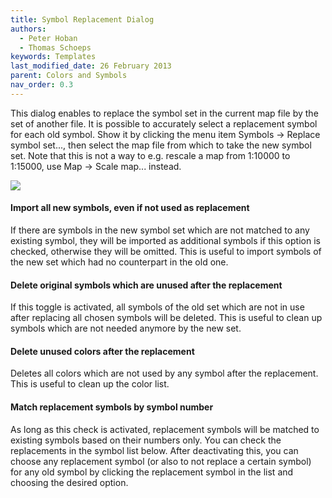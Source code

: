 ```yaml
---
title: Symbol Replacement Dialog
authors:
  - Peter Hoban
  - Thomas Schoeps
keywords: Templates
last_modified_date: 26 February 2013
parent: Colors and Symbols
nav_order: 0.3
---
```


This dialog enables to replace the symbol set in the current map file by the set of another file. It is possible to accurately select a replacement symbol for each old symbol. Show it by clicking the menu item Symbols -&gt; Replace symbol set..., then select the map file from which to take the new symbol set. Note that this is not a way to e.g. rescale a map from 1:10000 to 1:15000, use Map -> Scale map... instead.

![ ](images/symbol_replace_dialog.png)

#### Import all new symbols, even if not used as replacement

If there are symbols in the new symbol set which are not matched to any existing symbol, they will be imported as additional symbols if this option is checked, otherwise they will be omitted. This is useful to import symbols of the new set which had no counterpart in the old one.

#### Delete original symbols which are unused after the replacement

If this toggle is activated, all symbols of the old set which are not in use after replacing all chosen symbols will be deleted. This is useful to clean up symbols which are not needed anymore by the new set.

#### Delete unused colors after the replacement

Deletes all colors which are not used by any symbol after the replacement. This is useful to clean up the color list.

#### Match replacement symbols by symbol number

As long as this check is activated, replacement symbols will be matched to existing symbols based on their numbers only. You can check the replacements in the symbol list below. After deactivating this, you can choose any replacement symbol (or also to not replace a certain symbol) for any old symbol by clicking the replacement symbol in the list and choosing the desired option.
